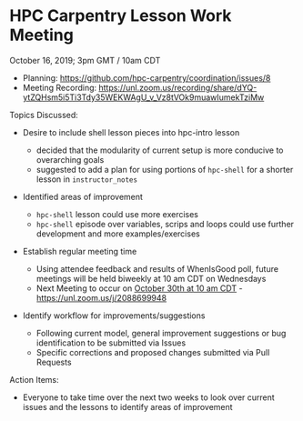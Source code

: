 # HPC Carpentry Lesson Work Meeting

October 16, 2019; 3pm GMT / 10am CDT

- Planning: https://github.com/hpc-carpentry/coordination/issues/8
- Meeting Recording: https://unl.zoom.us/recording/share/dYQ-ytZQHsm5i5Ti3Tdy35WEKWAgU_v_Vz8tVOk9muawIumekTziMw

Topics Discussed:

* Desire to include shell lesson pieces into hpc-intro lesson
  - decided that the modularity of current setup is more conducive to overarching goals
  - suggested to add a plan for using portions of `hpc-shell` for a shorter lesson in `instructor_notes`
  
* Identified areas of improvement
  - `hpc-shell` lesson could use more exercises
  - `hpc-shell` episode over variables, scrips and loops could use further development and more examples/exercises
  
* Establish regular meeting time
   - Using attendee feedback and results of WhenIsGood poll, future meetings will be held biweekly at 10 am CDT on Wednesdays
   - Next Meeting to occur on [October 30th at 10 am CDT](https://www.timeanddate.com/worldclock/fixedtime.html?msg=HPC+Carpentry+Lesson+Work+Meeting&iso=20191030T10&p1=132&ah=1) - https://unl.zoom.us/j/2088699948

* Identify workflow for improvements/suggestions
   - Following current model, general improvement suggestions or bug identification to be submitted via Issues
   - Specific corrections and proposed changes submitted via Pull Requests

Action Items:
 - Everyone to take time over the next two weeks to look over current issues and the lessons to identify areas of improvement
